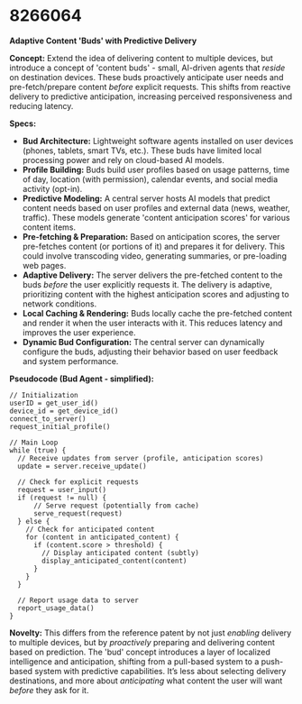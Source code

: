 # 8266064

**Adaptive Content 'Buds' with Predictive Delivery**

**Concept:** Extend the idea of delivering content to multiple devices, but introduce a concept of 'content buds' - small, AI-driven agents that *reside* on destination devices. These buds proactively anticipate user needs and pre-fetch/prepare content *before* explicit requests. This shifts from reactive delivery to predictive anticipation, increasing perceived responsiveness and reducing latency.

**Specs:**

*   **Bud Architecture:** Lightweight software agents installed on user devices (phones, tablets, smart TVs, etc.). These buds have limited local processing power and rely on cloud-based AI models.
*   **Profile Building:** Buds build user profiles based on usage patterns, time of day, location (with permission), calendar events, and social media activity (opt-in).
*   **Predictive Modeling:** A central server hosts AI models that predict content needs based on user profiles and external data (news, weather, traffic). These models generate 'content anticipation scores' for various content items.
*   **Pre-fetching & Preparation:** Based on anticipation scores, the server pre-fetches content (or portions of it) and prepares it for delivery. This could involve transcoding video, generating summaries, or pre-loading web pages.
*   **Adaptive Delivery:** The server delivers the pre-fetched content to the buds *before* the user explicitly requests it. The delivery is adaptive, prioritizing content with the highest anticipation scores and adjusting to network conditions.
*   **Local Caching & Rendering:** Buds locally cache the pre-fetched content and render it when the user interacts with it. This reduces latency and improves the user experience.
*   **Dynamic Bud Configuration:** The central server can dynamically configure the buds, adjusting their behavior based on user feedback and system performance.

**Pseudocode (Bud Agent - simplified):**

```
// Initialization
userID = get_user_id()
device_id = get_device_id()
connect_to_server()
request_initial_profile()

// Main Loop
while (true) {
  // Receive updates from server (profile, anticipation scores)
  update = server.receive_update()

  // Check for explicit requests
  request = user_input()
  if (request != null) {
      // Serve request (potentially from cache)
      serve_request(request)
  } else {
    // Check for anticipated content
    for (content in anticipated_content) {
      if (content.score > threshold) {
        // Display anticipated content (subtly)
        display_anticipated_content(content)
      }
    }
  }

  // Report usage data to server
  report_usage_data()
}
```

**Novelty:** This differs from the reference patent by not just *enabling* delivery to multiple devices, but by *proactively* preparing and delivering content based on prediction. The 'bud' concept introduces a layer of localized intelligence and anticipation, shifting from a pull-based system to a push-based system with predictive capabilities. It’s less about selecting delivery destinations, and more about *anticipating* what content the user will want *before* they ask for it.